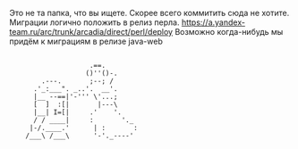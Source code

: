 Это не та папка, что вы ищете. Скорее всего коммитить сюда не хотите. 
Миграции логично положить в релиз перла. 
https://a.yandex-team.ru/arc/trunk/arcadia/direct/perl/deploy
Возможно когда-нибудь мы придём к миграциям в релизе java-web

<code>
                    .==.
                   ()''()-.
        .---.       ;--; /
      .'_:___". _..'.  __'.
      |__ --==|'-''' \'...;
      [  ]  :[|       |---\
      |__| I=[|     .'    '.
      / / ____|     :       '._
     |-/.____.'      | :       :
    /___\ /___\      '-'._----'
</code>